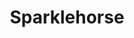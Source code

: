 ---
title: "Sparklehorse"
summary: "Sparklehorse was an American indie rock band from Richmond, Virginia, led by singer and multi-instrumentalist Mark Linkous. It was active from 1995 until Linkous's 2010 death. Before forming Sparklehorse, Linkous fronted local bands Johnson Family and Salt Chunk Mary. Only one song, \"Someday I Will Treat You Good\", survived from these earlier bands to be played by Sparklehorse. Linkous said he chose the name Sparklehorse because the two words sounded good together and could be a loose metaphor for a motorcycle. At its inception, members of Sparklehorse included Paul Watson , Scott Minor , Johnny Hott , and Scot Fitzsimmons ."
slug: "sparklehorse"
image: "sparklehorse.jpg"
apple_music_artist_url: "https://music.apple.com/gb/artist/sparklehorse/566575"
wikipedia_url: "https://en.wikipedia.org/wiki/Sparklehorse"
---